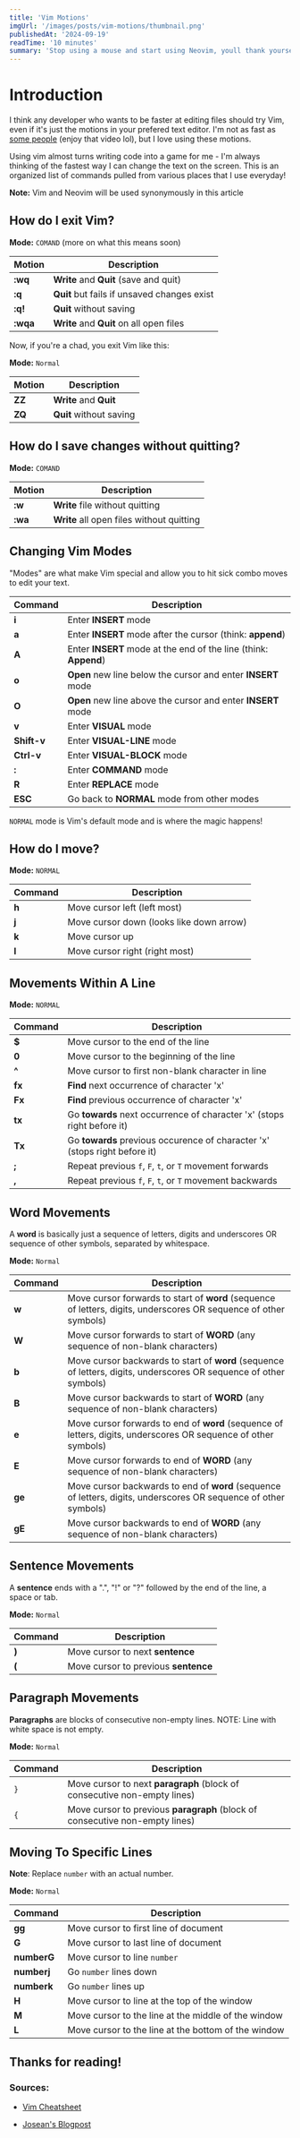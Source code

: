 ```yaml
---
title: 'Vim Motions'
imgUrl: '/images/posts/vim-motions/thumbnail.png'
publishedAt: '2024-09-19'
readTime: '10 minutes'
summary: 'Stop using a mouse and start using Neovim, youll thank yourself in the future! This is a cheatsheet for a lot of useful Vim motions.'
---
```


# Introduction

I think any developer who wants to be faster at editing files should try Vim, even if it's just the motions in your prefered text editor. I'm not as fast as <a href="https://youtu.be/y6VJBeZEDZU?t=45" target="_blank">some people</a> (enjoy that video lol), but I love using these motions.

Using vim almost turns writing code into a game for me - I'm always thinking of the fastest way I can change the text on the screen. This is an organized list of commands pulled from various places that I use everyday!

**Note:** Vim and Neovim will be used synonymously in this article

## How do I exit Vim?

**Mode:** `COMAND` (more on what this means soon)

| Motion   | Description                                 |
| -------- | ------------------------------------------- |
| **:wq**  | **Write** and **Quit** (save and quit)      |
| **:q**   | **Quit** but fails if unsaved changes exist |
| **:q!**  | **Quit** without saving                     |
| **:wqa** | **Write** and **Quit** on all open files    |

Now, if you're a chad, you exit Vim like this:

**Mode:** `Normal`

| Motion | Description             |
| ------ | ----------------------- |
| **ZZ** | **Write** and **Quit**  |
| **ZQ** | **Quit** without saving |

## How do I save changes without quitting?

**Mode:** `COMAND`

| Motion  | Description                               |
| ------- | ----------------------------------------- |
| **:w**  | **Write** file without quitting           |
| **:wa** | **Write** all open files without quitting |

## Changing Vim Modes

"Modes" are what make Vim special and allow you to hit sick combo moves to edit your text.

| Command     | Description                                                      |
| ----------- | ---------------------------------------------------------------- |
| **i**       | Enter **INSERT** mode                                            |
| **a**       | Enter **INSERT** mode after the cursor (think: **append**)       |
| **A**       | Enter **INSERT** mode at the end of the line (think: **Append**) |
| **o**       | **Open** new line below the cursor and enter **INSERT** mode     |
| **O**       | **Open** new line above the cursor and enter **INSERT** mode     |
| **v**       | Enter **VISUAL** mode                                            |
| **Shift-v** | Enter **VISUAL-LINE** mode                                       |
| **Ctrl-v**  | Enter **VISUAL-BLOCK** mode                                      |
| **:**       | Enter **COMMAND** mode                                           |
| **R**       | Enter **REPLACE** mode                                           |
| **ESC**     | Go back to **NORMAL** mode from other modes                      |

`NORMAL` mode is Vim's default mode and is where the magic happens!

## How do I move?

**Mode:** `NORMAL`

| Command | Description                              |
| ------- | ---------------------------------------- |
| **h**   | Move cursor left (left most)             |
| **j**   | Move cursor down (looks like down arrow) |
| **k**   | Move cursor up                           |
| **l**   | Move cursor right (right most)           |

## Movements Within A Line

**Mode:** `NORMAL`

| Command | Description                                                                |
| ------- | -------------------------------------------------------------------------- |
| **$**   | Move cursor to the end of the line                                         |
| **0**   | Move cursor to the beginning of the line                                   |
| **^**   | Move cursor to first non-blank character in line                           |
| **fx**  | **Find** next occurrence of character 'x'                                  |
| **Fx**  | **Find** previous occurrence of character 'x'                              |
| **tx**  | Go **towards** next occurrence of character 'x' (stops right before it)    |
| **Tx**  | Go **towards** previous occurence of character 'x' (stops right before it) |
| **;**   | Repeat previous `f`, `F`, `t`, or `T` movement forwards                    |
| **,**   | Repeat previous `f`, `F`, `t`, or `T` movement backwards                   |

## Word Movements

A **word** is basically just a sequence of letters, digits and underscores OR sequence of other symbols, separated by whitespace.

**Mode:** `Normal`

| Command | Description                                                                                                        |
| ------- | ------------------------------------------------------------------------------------------------------------------ |
| **w**   | Move cursor forwards to start of **word** (sequence of letters, digits, underscores OR sequence of other symbols)  |
| **W**   | Move cursor forwards to start of **WORD** (any sequence of non-blank characters)                                   |
| **b**   | Move cursor backwards to start of **word** (sequence of letters, digits, underscores OR sequence of other symbols) |
| **B**   | Move cursor backwards to start of **WORD** (any sequence of non-blank characters)                                  |
| **e**   | Move cursor forwards to end of **word** (sequence of letters, digits, underscores OR sequence of other symbols)    |
| **E**   | Move cursor forwards to end of **WORD** (any sequence of non-blank characters)                                     |
| **ge**  | Move cursor backwards to end of **word** (sequence of letters, digits, underscores OR sequence of other symbols)   |
| **gE**  | Move cursor backwards to end of **WORD** (any sequence of non-blank characters)                                    |

## Sentence Movements

A **sentence** ends with a ".", "!" or "?" followed by the end of the line, a space or tab.

**Mode:** `Normal`

| Command | Description                          |
| ------- | ------------------------------------ |
| **)**   | Move cursor to next **sentence**     |
| **(**   | Move cursor to previous **sentence** |

## Paragraph Movements

**Paragraphs** are blocks of consecutive non-empty lines. NOTE: Line with white space is not empty.

**Mode:** `Normal`

| Command | Description                                                                  |
| ------- | ---------------------------------------------------------------------------- |
| `}`     | Move cursor to next **paragraph** (block of consecutive non-empty lines)     |
| `{`     | Move cursor to previous **paragraph** (block of consecutive non-empty lines) |

## Moving To Specific Lines

**Note**: Replace `number` with an actual number.

**Mode:** `Normal`

| Command     | Description                                         |
| ----------- | --------------------------------------------------- |
| **gg**      | Move cursor to first line of document               |
| **G**       | Move cursor to last line of document                |
| **numberG** | Move cursor to line `number`                        |
| **numberj** | Go `number` lines down                              |
| **numberk** | Go `number` lines up                                |
| **H**       | Move cursor to line at the top of the window        |
| **M**       | Move cursor to the line at the middle of the window |
| **L**       | Move cursor to the line at the bottom of the window |

## Thanks for reading!

### Sources:

- [Vim Cheatsheet](https://vim.rtorr.com/)

- [Josean's Blogpost](https://www.josean.com/posts/vim-essentials-cheatsheet)
